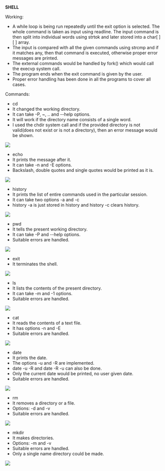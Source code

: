 ﻿**SHELL** 

Working: 

- A while loop is being run repeatedly until the exit option is selected. The whole command is taken as input using readline. The input command is then split into individual words using strtok and later stored into a char[ ][ ] array. 
- The input is compared with all the given commands using strcmp and if it matches any, then that command is executed, otherwise proper error messages are printed. 
- The external commands would be handled by fork() which would call the execvp system call. 
- The program ends when the exit command is given by the user. 
- Proper error handling has been done in all the programs to cover all cases. 

Commands: 

- cd 
- It changed the working directory. 
- It can take -P,  ~, .. and --help options. 
- It will work if the directory name consists of a single word. 
- I used the chdir system call and if the provided directory is not valid(does not exist or is not a directory), then an error message would be shown. 

![](Exercise%201.2.001.png)

- echo 
- It prints the message after it. 
- It can take -n and -E options. 
- Backslash, double quotes and single quotes would be printed as it is. 

![](Exercise%201.2.002.png)

- history 
- It prints the list of entire commands used in the particular session. 
- It can take two options -a and -c 
- history -a is just stored in history and history -c clears history. 

![](Exercise%201.2.003.png)

- pwd 
- It tells the present working directory. 
- It can take -P and --help options. 
- Suitable errors are handled. 

![](Exercise%201.2.004.png)

- exit 
- It terminates the shell. 

![](Exercise%201.2.005.png)

- ls 
- It lists the contents of the present directory. 
- It can take -m and -1 options. 
- Suitable errors are handled. 

![](Exercise%201.2.006.png)

- cat 
- It reads the contents of a text file. 
- It has options -n and -E 
- Suitable errors are handled. 

![](Exercise%201.2.007.png)

- date 
- It prints the date. 
- The options -u and -R are implemented. 
- date -u -R and date -R -u can also be done. 
- Only the current date would be printed, no user given date. 
- Suitable errors are handled. 

![](Exercise%201.2.008.png)

- rm 
- It removes a directory or a file. 
- Options: -d and -v 
- Suitable errors are handled. 

![](Exercise%201.2.009.png)

- mkdir 
- It makes directories. 
- Options: -m and -v 
- Suitable errors are handled. 
- Only a single name directory could be made. 

![](Exercise%201.2.010.png)
